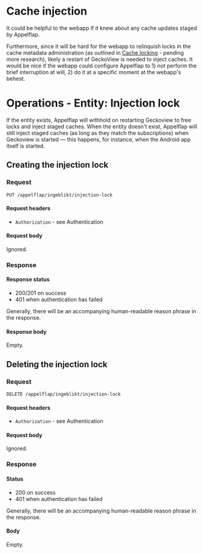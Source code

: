 # Cache injection

It could be helpful to the webapp if it knew about any cache updates staged by Appelflap.

Furthermore, since it will be hard for the webapp to relinquish locks in the cache metadata administration (as outlined in [Cache locking](cache-locking.md) - pending more research), likely a restart of GeckoView is needed to inject caches. It would be nice if the webapp could configure Appelflap to 1) not perform the brief interruption at will, 2) do it at a specific moment at the webapp's behest.


# Operations - Entity: Injection lock

If the entity exists, Appelflap will withhold on restarting Geckoview to free locks and inject staged caches.
When the entity doesn't exist, Appelflap will still inject staged caches (as long as they match the subscriptions) when Geckoview is started — this happens, for instance, when the Android app itself is started.

## Creating the injection lock

### Request
```
PUT /appelflap/ingeblikt/injection-lock
```

#### Request headers
- `Authorization` - see Authentication

#### Request body

Ignored.

### Response

#### Response status
- 200/201 on success
- 401 when authentication has failed

Generally, there will be an accompanying human-readable reason phrase in the response.

#### Response body

Empty.

## Deleting the injection lock

### Request
```
DELETE /appelflap/ingeblikt/injection-lock
```
#### Request headers
- `Authorization` - see Authentication

#### Request body

Ignored.

### Response

#### Status
- 200 on success
- 401 when authentication has failed

Generally, there will be an accompanying human-readable reason phrase in the response.

#### Body

Empty.

